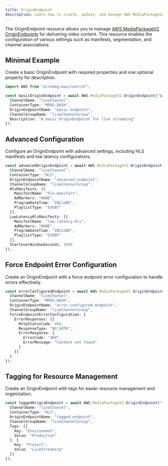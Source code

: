 ```yaml
---
title: OriginEndpoint
description: Learn how to create, update, and manage AWS MediaPackageV2 OriginEndpoints using Alchemy Cloud Control.
---
```


The OriginEndpoint resource allows you to manage [AWS MediaPackageV2 OriginEndpoints](https://docs.aws.amazon.com/mediapackagev2/latest/userguide/) for delivering video content. This resource enables the configuration of various settings such as manifests, segmentation, and channel associations.

## Minimal Example

Create a basic OriginEndpoint with required properties and one optional property for description.

```ts
import AWS from "alchemy/aws/control";

const basicOriginEndpoint = await AWS.MediaPackageV2.OriginEndpoint("basicEndpoint", {
  ChannelName: "liveChannel",
  ContainerType: "MPEG-DASH",
  OriginEndpointName: "basic-endpoint",
  ChannelGroupName: "liveChannelGroup",
  Description: "A basic OriginEndpoint for live streaming"
});
```

## Advanced Configuration

Configure an OriginEndpoint with advanced settings, including HLS manifests and low latency configurations.

```ts
const advancedOriginEndpoint = await AWS.MediaPackageV2.OriginEndpoint("advancedEndpoint", {
  ChannelName: "liveChannel",
  ContainerType: "HLS",
  OriginEndpointName: "advanced-endpoint",
  ChannelGroupName: "liveChannelGroup",
  HlsManifests: [{
    ManifestName: "hls-manifest",
    AdMarkers: "NONE",
    ProgramDateTime: "INCLUDE",
    PlaylistType: "EVENT"
  }],
  LowLatencyHlsManifests: [{
    ManifestName: "low-latency-hls",
    AdMarkers: "NONE",
    ProgramDateTime: "INCLUDE",
    PlaylistType: "EVENT"
  }],
  StartoverWindowSeconds: 3600
});
```

## Force Endpoint Error Configuration

Create an OriginEndpoint with a force endpoint error configuration to handle errors effectively.

```ts
const errorConfiguredEndpoint = await AWS.MediaPackageV2.OriginEndpoint("errorConfiguredEndpoint", {
  ChannelName: "liveChannel",
  ContainerType: "MPEG-DASH",
  OriginEndpointName: "error-configured-endpoint",
  ChannelGroupName: "liveChannelGroup",
  ForceEndpointErrorConfiguration: {
    ErrorResponses: [{
      HttpStatusCode: 404,
      ResponseType: "NO_AUTH",
      ErrorResponse: {
        ErrorCode: "404",
        ErrorMessage: "Content not found"
      }
    }]
  }
});
```

## Tagging for Resource Management

Create an OriginEndpoint with tags for easier resource management and organization.

```ts
const taggedOriginEndpoint = await AWS.MediaPackageV2.OriginEndpoint("taggedEndpoint", {
  ChannelName: "liveChannel",
  ContainerType: "HLS",
  OriginEndpointName: "tagged-endpoint",
  ChannelGroupName: "liveChannelGroup",
  Tags: [{
    Key: "Environment",
    Value: "Production"
  }, {
    Key: "Project",
    Value: "LiveStreaming"
  }]
});
```